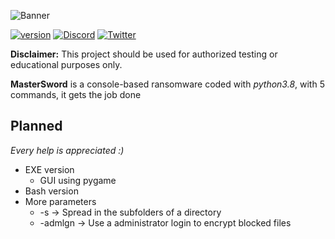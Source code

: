 ![Banner](https://user-images.githubusercontent.com/89309599/172104250-930eb24d-bc6f-4630-b0c4-9eff37365018.png)

[![version](https://img.shields.io/badge/version-1.10.8-blue.svg)](https://github.com/malwaredllc/byob)
[![Discord](https://img.shields.io/discord/798367042746974208?label=Discord&style=plastic.svg)](https://discord.gg/4QCf6jJ3j3)
[![Twitter](https://img.shields.io/twitter/url/http/shields.io.svg?style=social)](https://twitter.com/Potizin)

**Disclaimer:** This project should be used for authorized testing or educational purposes only.

**MasterSword** is a console-based ransomware coded with *python3.8*, with 5 commands, it gets the job done
 
## Planned
  *Every help is appreciated :)*

 - EXE version
   - GUI using pygame
 - Bash version
 - More parameters
   - -s -> Spread in the subfolders of a directory
   - -admlgn -> Use a administrator login to encrypt blocked files
